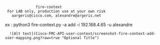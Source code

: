 
                  fire-context                          
     For LAB only, production use at your own risk      
       aargeris@cisco.com, alexandre@argeris.net        
                                                        
  ex : python3 fire-context.py -a add -i 192.168.4.65 -u alexandre
      
      ![Alt text](Cisco-FMC-API-user-context/screenshot-fire-context-add-user-mapping.png?raw=true "Optional Title")          
      
